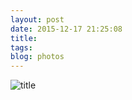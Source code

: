 ```yaml
---
layout: post
date: 2015-12-17 21:25:08
title: 
tags:
blog: photos
---
```


![title](/assets/photoblog/rob-bear.jpg)